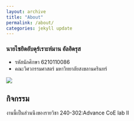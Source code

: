 ```yaml
---
layout: archive
title: "About"
permalink: /about/
categories: jekyll update
---
```


### นายไซยิดอับดุร์เราะห์มาน อัลอิดรุส 
- รหัสนักศึกษา 6210110086
- คณะวิศวกรรมศาสตร์ มหาวิทยาลัยสงขลานครินทร์

![](https://scontent.fhdy4-1.fna.fbcdn.net/v/t1.6435-9/160001238_1451410401868912_1153858889833491470_n.jpg?_nc_cat=107&ccb=1-5&_nc_sid=09cbfe&_nc_eui2=AeFeJ6bkzYreoIoAeXTEqOKjApk1qovIr5gCmTWqi8ivmHb2fbTfQTDdxzl7rkbXDHGvKumsJeIlwVDhQsSl3ywC&_nc_ohc=QCkw57mIE_IAX8SUsws&_nc_ht=scontent.fhdy4-1.fna&oh=5e7e70b1d0bde8a364e670c94338480f&oe=61DE3875) 

## กิจกรรม
งานนี้เป็นส่วนนึงของรายวิชา 240-302:Advance CoE lab II

